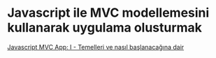 # Javascript ile MVC modellemesini kullanarak uygulama olusturmak

[Javascript MVC App: I - Temelleri ve nasıl başlanacağına dair](https://youtu.be/CNBZmcozFAQ)